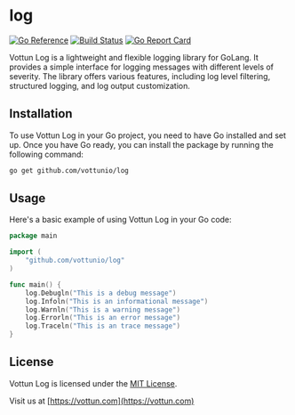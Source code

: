 # log

[![Go Reference](https://pkg.go.dev/badge/github.com/vottunio/log.svg)](https://pkg.go.dev/github.com/vottunio/log)
[![Build Status](https://travis-ci.org/vottunio/log.svg?branch=main)](https://travis-ci.org/vottunio/log)
[![Go Report Card](https://goreportcard.com/badge/github.com/vottunio/log)](https://goreportcard.com/report/github.com/vottunio/log)

Vottun Log is a lightweight and flexible logging library for GoLang. It provides a simple interface for logging messages with different levels of severity. The library offers various features, including log level filtering, structured logging, and log output customization.

## Installation

To use Vottun Log in your Go project, you need to have Go installed and set up. Once you have Go ready, you can install the package by running the following command:


```bash
go get github.com/vottunio/log
```

## Usage

Here's a basic example of using Vottun Log in your Go code:

```go
package main

import (
	"github.com/vottunio/log"
)

func main() {
	log.Debugln("This is a debug message")
	log.Infoln("This is an informational message")
	log.Warnln("This is a warning message")
	log.Errorln("This is an error message")
	log.Traceln("This is an trace message")
}
```

## License

Vottun Log is licensed under the [MIT License](https://github.com/vottunio/log/blob/main/LICENSE).

Visit us at [https://vottun.com](https://vottun.com)